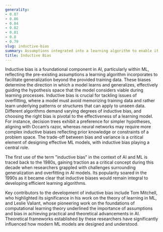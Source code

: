 ```yaml
---
generality:
- 0.87
- 0.86
- 0.84
- 0.82
- 0.81
- 0.8
- 0.79
slug: inductive-bias
summary: Assumptions integrated into a learning algorithm to enable it to generalize from specific instances to broader patterns or concepts.
title: Inductive Bias
---
```


Inductive bias is a foundational component in AI, particularly within ML, reflecting the pre-existing assumptions a learning algorithm incorporates to facilitate generalization beyond the provided training data. These biases determine the direction in which a model learns and generalizes, effectively guiding the hypothesis space that the model considers viable during learning processes. Inductive bias is crucial for tackling issues of overfitting, where a model must avoid memorizing training data and rather learn underlying patterns or structures that can apply to unseen data. Different algorithms demand varying degrees of inductive bias, and choosing the right bias is pivotal to the effectiveness of a learning model. For instance, decision trees exhibit a preference for simpler hypotheses, aligning with Occam’s razor, whereas neural networks may require more complex inductive biases reflecting prior knowledge or constraints of a problem space. The trade-off between bias and variance is a critical element of designing effective ML models, with inductive bias playing a central role.

The first use of the term "inductive bias" in the context of AI and ML is traced back to the 1980s, gaining traction as a critical concept during this decade when researchers grappled with challenges surrounding generalization and overfitting in AI models. Its popularity soared in the 1990s as it became clear that inductive biases would remain integral to developing efficient learning algorithms.

Key contributors to the development of inductive bias include Tom Mitchell, who highlighted its significance in his work on the theory of learning in ML, and Leslie Valiant, whose pioneering work on the foundations of computational learning theory underlined the importance of assumptions and bias in achieving practical and theoretical advancements in AI. Theoretical frameworks established by these researchers have significantly influenced how modern ML models are designed and understood.